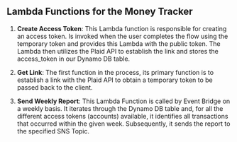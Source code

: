 ## Lambda Functions for the Money Tracker

1. **Create Access Token**: This Lambda function is responsible for creating an access token. Is invoked when the user completes the flow using the temporary token and provides this Lambda with the public token. The Lambda then utilizes the Plaid API to establish the link and stores the access_token in our Dynamo DB table.

2. **Get Link**: The first function in the process, its primary function is to establish a link with the Plaid API to obtain a temporary token to be passed back to the client.

3. **Send Weekly Report**: This Lambda Function is called by Event Bridge on a weekly basis. It iterates through the Dynamo DB table and, for all the different access tokens (accounts) available, it identifies all transactions that occurred within the given week. Subsequently, it sends the report to the specified SNS Topic.

